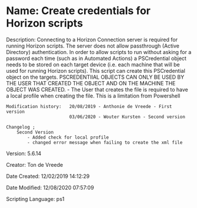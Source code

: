 ﻿# Name: Create credentials for Horizon scripts

Description: Connecting to a Horizon Connection server is required for running Horizon scripts. The server does not allow passthrough (Active Directory) authentication. In order to allow scripts to run without asking for a password each time (such as in Automated Actions) a PSCredential object needs to be stored on each target device (i.e. each machine that will be used for running Horizon scripts). This script can create this PSCredential object on the targets.
PSCREDENTIIAL OBJECTS CAN ONLY BE USED BY THE USER THAT CREATED THE OBJECT AND ON THE MACHINE THE OBJECT WAS CREATED.
    - The User that creates the file is required to have a local profile when creating the file. This is a limitation from Powershell
    
    Modification history:   20/08/2019 - Anthonie de Vreede - First version
                            03/06/2020 - Wouter Kursten - Second version

    Changelog ;
        Second Version
            - Added check for local profile
            - changed error message when failing to create the xml file

Version: 5.6.14

Creator: Ton de Vreede

Date Created: 12/02/2019 14:12:29

Date Modified: 12/08/2020 07:57:09

Scripting Language: ps1

